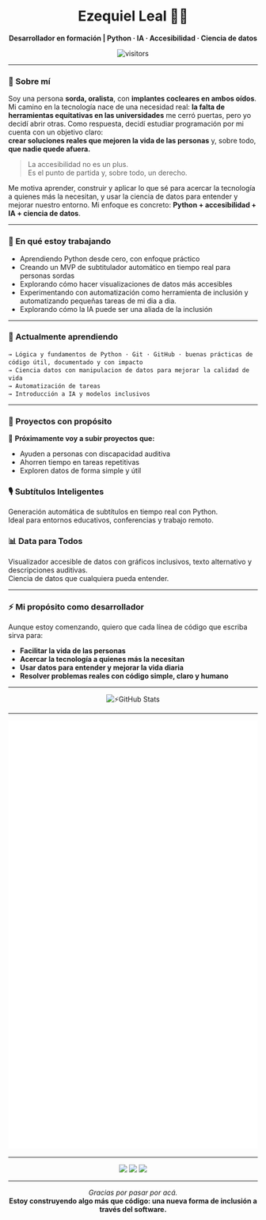 <h1 align="center">Ezequiel Leal 🧏‍♂️</h1>
<p align="center"><strong>Desarrollador en formación | Python · IA · Accesibilidad · Ciencia de datos</strong></p>

<p align="center">
  <img src="https://komarev.com/ghpvc/?username=esechieu&style=flat&color=blue" alt="visitors" />
</p>

---

### 🚀 Sobre mí

Soy una persona **sorda, oralista**, con **implantes cocleares en ambos oídos**.  
Mi camino en la tecnología nace de una necesidad real:  **la falta de herramientas equitativas en las universidades** me cerró puertas, pero yo decidí abrir otras.
Como respuesta, decidí estudiar programación por mi cuenta con un objetivo claro:  
**crear soluciones reales que mejoren la vida de las personas** y, sobre todo, **que nadie quede afuera.**

> La accesibilidad no es un plus.  
> Es el punto de partida y, sobre todo, un derecho.

Me motiva aprender, construir y aplicar lo que sé para acercar la tecnología a quienes más la necesitan, y usar la ciencia de datos para entender y mejorar nuestro entorno. 
Mi enfoque es concreto: **Python + accesibilidad + IA + ciencia de datos**.

---

### 🔭 En qué estoy trabajando

- Aprendiendo Python desde cero, con enfoque práctico
- Creando un MVP de subtitulador automático en tiempo real para personas sordas 
- Explorando cómo hacer visualizaciones de datos más accesibles
- Experimentando con automatización como herramienta de inclusión y automatizando pequeñas tareas de mi dia a dia. 
- Explorando cómo la IA puede ser una aliada de la inclusión

---

### 📘 Actualmente aprendiendo

```text
→ Lógica y fundamentos de Python · Git · GitHub · buenas prácticas de código útil, documentado y con impacto
→ Ciencia datos con manipulacion de datos para mejorar la calidad de vida
→ Automatización de tareas
→ Introducción a IA y modelos inclusivos
```

---

### 🧪 Proyectos con propósito

📌 **Próximamente voy a subir proyectos que:**
- Ayuden a personas con discapacidad auditiva
- Ahorren tiempo en tareas repetitivas
- Exploren datos de forma simple y útil

<h3>🎙️ Subtítulos Inteligentes</h3>
<p>
  Generación automática de subtítulos en tiempo real con Python.<br />
  Ideal para entornos educativos, conferencias y trabajo remoto.
</p>

<h3>📊 Data para Todos</h3>
<p>
  Visualizador accesible de datos con gráficos inclusivos, texto alternativo y descripciones auditivas.<br />
  Ciencia de datos que cualquiera pueda entender.
</p>


---

### ⚡️ Mi propósito como desarrollador

Aunque estoy comenzando, quiero que cada línea de código que escriba sirva para:
- **Facilitar la vida de las personas**
- **Acercar la tecnología a quienes más la necesitan**
- **Usar datos para entender y mejorar la vida diaria**
- **Resolver problemas reales con código simple, claro y humano**

---

<p align="center">
  <img src="https://github-readme-stats.vercel.app/api?username=esechieu&show_icons=true&theme=tokyonight&hide_border=true" alt="⚡️GitHub Stats" />
  <br />
</p>

---

<p align="center">
  <img src="https://raw.githubusercontent.com/esechieu/esechieu/main/metrics.svg" alt="Métricas de Ezequiel" />
</p>

___

<p align="center">
  <a href="https://www.linkedin.com/in/eleal14"><img src="https://img.shields.io/badge/-LinkedIn-0A66C2?style=flat&logo=linkedin&logoColor=white" /></a>
  <a href="mailto:ezequiel.leal7@gmail.com"><img src="https://img.shields.io/badge/-Email-D14836?style=flat&logo=gmail&logoColor=white" /></a>
  <a href="https://github.com/esechieu"><img src="https://img.shields.io/badge/-GitHub-181717?style=flat&logo=github&logoColor=white" /></a>
</p>

---

<p align="center">
  <em>Gracias por pasar por acá.</em>  
  <br />
  <strong>Estoy construyendo algo más que código:  
  una nueva forma de inclusión a través del software.</strong>
</p>

